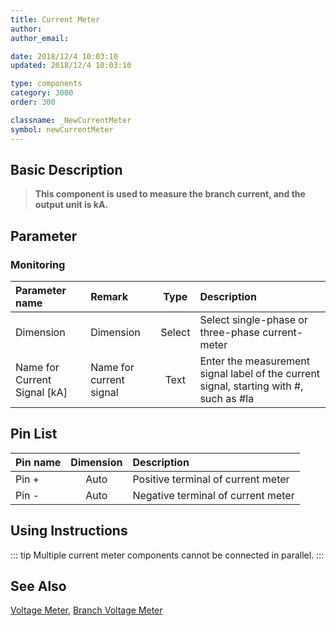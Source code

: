 ```yaml
---
title: Current Meter
author: 
author_email:

date: 2018/12/4 10:03:10
updated: 2018/12/4 10:03:10

type: components
category: 3000
order: 300

classname: _NewCurrentMeter
symbol: newCurrentMeter
---
```

## Basic Description


> **This component is used to measure the branch current, and the output unit is kA.**

## Parameter
### Monitoring
| Parameter name | Remark | Type | Description |
| :--- | :--- | :--: | :--- |
| Dimension | Dimension | Select | Select single-phase or three-phase current-meter |
| Name for Current Signal \[kA\] | Name for current signal | Text |  Enter the measurement signal label of the current signal, starting with #, such as #Ia |


## Pin List

| Pin name | Dimension | Description |
| :--- | :--:  | :--- |
| Pin + | Auto | Positive terminal of current meter |
| Pin - | Auto | Negative terminal of current meter |

## Using Instructions

::: tip
Multiple current meter components cannot be connected in parallel.
:::


## See Also

[Voltage Meter](comp_NewVoltageMeter.md), [Branch Voltage Meter](comp_NewBranchVoltageMeter.md)
